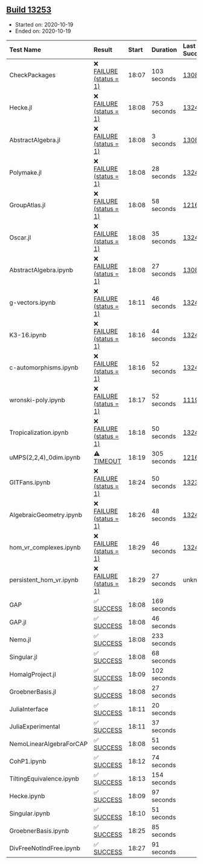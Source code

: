 ## [Build 13253](https://oscarci.mathematik.uni-kl.de/job/oscar/13253/)

* Started on: 2020-10-19
* Ended on: 2020-10-19

| Test Name    | Result | Start | Duration | Last Success | First Failure |
|:-------------|:-------|:------|:---------|:-------------|:--------------|
| CheckPackages | ❌ [FAILURE (status = 1)](https://oscarci.mathematik.uni-kl.de/job/oscar/13253/artifact/logs/build-13253/CheckPackages.log) | 18:07 | 103 seconds | [13085](https://oscarci.mathematik.uni-kl.de/job/oscar/13085/) | [13086](https://oscarci.mathematik.uni-kl.de/job/oscar/13086/) |
| Hecke.jl | ❌ [FAILURE (status = 1)](https://oscarci.mathematik.uni-kl.de/job/oscar/13253/artifact/logs/build-13253/Hecke.jl.log) | 18:08 | 753 seconds | [13246](https://oscarci.mathematik.uni-kl.de/job/oscar/13246/) | [13247](https://oscarci.mathematik.uni-kl.de/job/oscar/13247/) |
| AbstractAlgebra.jl | ❌ [FAILURE (status = 1)](https://oscarci.mathematik.uni-kl.de/job/oscar/13253/artifact/logs/build-13253/AbstractAlgebra.jl.log) | 18:08 | 3 seconds | [13085](https://oscarci.mathematik.uni-kl.de/job/oscar/13085/) | [13086](https://oscarci.mathematik.uni-kl.de/job/oscar/13086/) |
| Polymake.jl | ❌ [FAILURE (status = 1)](https://oscarci.mathematik.uni-kl.de/job/oscar/13253/artifact/logs/build-13253/Polymake.jl.log) | 18:08 | 28 seconds | [13247](https://oscarci.mathematik.uni-kl.de/job/oscar/13247/) | [13248](https://oscarci.mathematik.uni-kl.de/job/oscar/13248/) |
| GroupAtlas.jl | ❌ [FAILURE (status = 1)](https://oscarci.mathematik.uni-kl.de/job/oscar/13253/artifact/logs/build-13253/GroupAtlas.jl.log) | 18:08 | 58 seconds | [12167](https://oscarci.mathematik.uni-kl.de/job/oscar/12167/) | [12168](https://oscarci.mathematik.uni-kl.de/job/oscar/12168/) |
| Oscar.jl | ❌ [FAILURE (status = 1)](https://oscarci.mathematik.uni-kl.de/job/oscar/13253/artifact/logs/build-13253/Oscar.jl.log) | 18:08 | 35 seconds | [13247](https://oscarci.mathematik.uni-kl.de/job/oscar/13247/) | [13248](https://oscarci.mathematik.uni-kl.de/job/oscar/13248/) |
| AbstractAlgebra.ipynb | ❌ [FAILURE (status = 1)](https://oscarci.mathematik.uni-kl.de/job/oscar/13253/artifact/logs/build-13253/AbstractAlgebra.ipynb.log) | 18:08 | 27 seconds | [13085](https://oscarci.mathematik.uni-kl.de/job/oscar/13085/) | [13086](https://oscarci.mathematik.uni-kl.de/job/oscar/13086/) |
| g-vectors.ipynb | ❌ [FAILURE (status = 1)](https://oscarci.mathematik.uni-kl.de/job/oscar/13253/artifact/logs/build-13253/g-vectors.ipynb.log) | 18:11 | 46 seconds | [13247](https://oscarci.mathematik.uni-kl.de/job/oscar/13247/) | [13248](https://oscarci.mathematik.uni-kl.de/job/oscar/13248/) |
| K3-16.ipynb | ❌ [FAILURE (status = 1)](https://oscarci.mathematik.uni-kl.de/job/oscar/13253/artifact/logs/build-13253/K3-16.ipynb.log) | 18:16 | 44 seconds | [13247](https://oscarci.mathematik.uni-kl.de/job/oscar/13247/) | [13248](https://oscarci.mathematik.uni-kl.de/job/oscar/13248/) |
| c-automorphisms.ipynb | ❌ [FAILURE (status = 1)](https://oscarci.mathematik.uni-kl.de/job/oscar/13253/artifact/logs/build-13253/c-automorphisms.ipynb.log) | 18:16 | 52 seconds | [13247](https://oscarci.mathematik.uni-kl.de/job/oscar/13247/) | [13248](https://oscarci.mathematik.uni-kl.de/job/oscar/13248/) |
| wronski-poly.ipynb | ❌ [FAILURE (status = 1)](https://oscarci.mathematik.uni-kl.de/job/oscar/13253/artifact/logs/build-13253/wronski-poly.ipynb.log) | 18:17 | 52 seconds | [11192](https://oscarci.mathematik.uni-kl.de/job/oscar/11192/) | [11193](https://oscarci.mathematik.uni-kl.de/job/oscar/11193/) |
| Tropicalization.ipynb | ❌ [FAILURE (status = 1)](https://oscarci.mathematik.uni-kl.de/job/oscar/13253/artifact/logs/build-13253/Tropicalization.ipynb.log) | 18:18 | 50 seconds | [13247](https://oscarci.mathematik.uni-kl.de/job/oscar/13247/) | [13248](https://oscarci.mathematik.uni-kl.de/job/oscar/13248/) |
| uMPS(2,2,4)_0dim.ipynb | ⚠ [TIMEOUT](https://oscarci.mathematik.uni-kl.de/job/oscar/13253/artifact/logs/build-13253/uMPS-2-2-4-_0dim.ipynb.log) | 18:19 | 305 seconds | [12167](https://oscarci.mathematik.uni-kl.de/job/oscar/12167/) | [12168](https://oscarci.mathematik.uni-kl.de/job/oscar/12168/) |
| GITFans.ipynb | ❌ [FAILURE (status = 1)](https://oscarci.mathematik.uni-kl.de/job/oscar/13253/artifact/logs/build-13253/GITFans.ipynb.log) | 18:24 | 50 seconds | [13234](https://oscarci.mathematik.uni-kl.de/job/oscar/13234/) | [13235](https://oscarci.mathematik.uni-kl.de/job/oscar/13235/) |
| AlgebraicGeometry.ipynb | ❌ [FAILURE (status = 1)](https://oscarci.mathematik.uni-kl.de/job/oscar/13253/artifact/logs/build-13253/AlgebraicGeometry.ipynb.log) | 18:26 | 48 seconds | [13247](https://oscarci.mathematik.uni-kl.de/job/oscar/13247/) | [13248](https://oscarci.mathematik.uni-kl.de/job/oscar/13248/) |
| hom_vr_complexes.ipynb | ❌ [FAILURE (status = 1)](https://oscarci.mathematik.uni-kl.de/job/oscar/13253/artifact/logs/build-13253/hom_vr_complexes.ipynb.log) | 18:29 | 46 seconds | [13247](https://oscarci.mathematik.uni-kl.de/job/oscar/13247/) | [13248](https://oscarci.mathematik.uni-kl.de/job/oscar/13248/) |
| persistent_hom_vr.ipynb | ❌ [FAILURE (status = 1)](https://oscarci.mathematik.uni-kl.de/job/oscar/13253/artifact/logs/build-13253/persistent_hom_vr.ipynb.log) | 18:29 | 27 seconds | unknown | unknown |
| GAP | ✅ [SUCCESS](https://oscarci.mathematik.uni-kl.de/job/oscar/13253/artifact/logs/build-13253/GAP.log) | 18:08 | 169 seconds |  |  |
| GAP.jl | ✅ [SUCCESS](https://oscarci.mathematik.uni-kl.de/job/oscar/13253/artifact/logs/build-13253/GAP.jl.log) | 18:08 | 46 seconds |  |  |
| Nemo.jl | ✅ [SUCCESS](https://oscarci.mathematik.uni-kl.de/job/oscar/13253/artifact/logs/build-13253/Nemo.jl.log) | 18:08 | 233 seconds |  |  |
| Singular.jl | ✅ [SUCCESS](https://oscarci.mathematik.uni-kl.de/job/oscar/13253/artifact/logs/build-13253/Singular.jl.log) | 18:08 | 68 seconds |  |  |
| HomalgProject.jl | ✅ [SUCCESS](https://oscarci.mathematik.uni-kl.de/job/oscar/13253/artifact/logs/build-13253/HomalgProject.jl.log) | 18:09 | 102 seconds |  |  |
| GroebnerBasis.jl | ✅ [SUCCESS](https://oscarci.mathematik.uni-kl.de/job/oscar/13253/artifact/logs/build-13253/GroebnerBasis.jl.log) | 18:08 | 27 seconds |  |  |
| JuliaInterface | ✅ [SUCCESS](https://oscarci.mathematik.uni-kl.de/job/oscar/13253/artifact/logs/build-13253/JuliaInterface.log) | 18:11 | 20 seconds |  |  |
| JuliaExperimental | ✅ [SUCCESS](https://oscarci.mathematik.uni-kl.de/job/oscar/13253/artifact/logs/build-13253/JuliaExperimental.log) | 18:11 | 37 seconds |  |  |
| NemoLinearAlgebraForCAP | ✅ [SUCCESS](https://oscarci.mathematik.uni-kl.de/job/oscar/13253/artifact/logs/build-13253/NemoLinearAlgebraForCAP.log) | 18:08 | 51 seconds |  |  |
| CohP1.ipynb | ✅ [SUCCESS](https://oscarci.mathematik.uni-kl.de/job/oscar/13253/artifact/logs/build-13253/CohP1.ipynb.log) | 18:12 | 74 seconds |  |  |
| TiltingEquivalence.ipynb | ✅ [SUCCESS](https://oscarci.mathematik.uni-kl.de/job/oscar/13253/artifact/logs/build-13253/TiltingEquivalence.ipynb.log) | 18:13 | 154 seconds |  |  |
| Hecke.ipynb | ✅ [SUCCESS](https://oscarci.mathematik.uni-kl.de/job/oscar/13253/artifact/logs/build-13253/Hecke.ipynb.log) | 18:09 | 97 seconds |  |  |
| Singular.ipynb | ✅ [SUCCESS](https://oscarci.mathematik.uni-kl.de/job/oscar/13253/artifact/logs/build-13253/Singular.ipynb.log) | 18:10 | 51 seconds |  |  |
| GroebnerBasis.ipynb | ✅ [SUCCESS](https://oscarci.mathematik.uni-kl.de/job/oscar/13253/artifact/logs/build-13253/GroebnerBasis.ipynb.log) | 18:25 | 85 seconds |  |  |
| DivFreeNotIndFree.ipynb | ✅ [SUCCESS](https://oscarci.mathematik.uni-kl.de/job/oscar/13253/artifact/logs/build-13253/DivFreeNotIndFree.ipynb.log) | 18:27 | 91 seconds |  |  |
